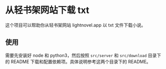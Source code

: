# 从轻书架网站下载 txt

这个项目可以帮助你从轻书架网站 lightnovel.app 以 txt 文件下载小说。

## 使用

需要先安装好 node 和 python3，然后按照 `src/server` 和 `src/download` 目录下的 README 下载和配置依赖项。具体说明参考这两个目录下的 README。



